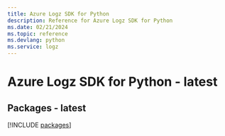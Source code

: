 ```yaml
---
title: Azure Logz SDK for Python
description: Reference for Azure Logz SDK for Python
ms.date: 02/21/2024
ms.topic: reference
ms.devlang: python
ms.service: logz
---
```

# Azure Logz SDK for Python - latest
## Packages - latest
[!INCLUDE [packages](logz-index.md)]